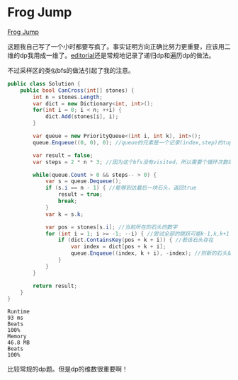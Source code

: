 # Frog Jump

[Frog Jump](https://leetcode.com/problems/frog-jump/description/)

这题我自己写了一个小时都要写疯了。事实证明方向正确比努力更重要，应该用二维的dp我用成一维了。[editorial](https://leetcode.com/problems/frog-jump/editorial/)还是常规地记录了递归dp和遍历dp的做法。

不过采样区的类似bfs的做法引起了我的注意。
```c#
public class Solution {
    public bool CanCross(int[] stones) {
        int n = stones.Length;
        var dict = new Dictionary<int, int>();
        for(int i = 0; i < n; ++i) {
            dict.Add(stones[i], i);
        }

        var queue = new PriorityQueue<(int i, int k), int>();
        queue.Enqueue((0, 0), 0); //queue的元素是一个记录(index,step)的tuple，优先度为index。从下面的queue.Enqueue((index, k + i), -index); 可得出是倒序排序

        var result = false;
        var steps = 2 * n * 3; //因为这个bfs没有visited，所以需要个循环次数的上限。不懂这是咋求出来的

        while(queue.Count > 0 && steps-- > 0) {
            var s = queue.Dequeue();
            if (s.i == n - 1) { //能够到达最后一块石头，返回true
                result = true;
                break;
            }
            var k = s.k;

            var pos = stones[s.i]; //当前所在的石头的数字
            for (int i = 1; i >= -1; --i) { //尝试全部的跳跃可能k-1,k,k+1
                if (dict.ContainsKey(pos + k + i)) { //若该石头存在
                    var index = dict[pos + k + i];
                    queue.Enqueue((index, k + i), -index); //则新的石头如队列
                }
            }
        }

        return result;
    }
}
```
```
Runtime
93 ms
Beats
100%
Memory
46.8 MB
Beats
100%
```
比较常规的dp题。但是dp的维数很重要啊！